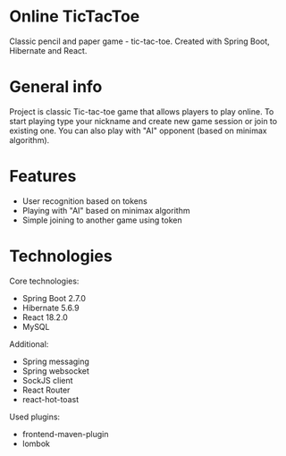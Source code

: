 # Online TicTacToe
Classic pencil and paper game - tic-tac-toe. Created with Spring Boot, Hibernate and React.

# General info
Project is classic Tic-tac-toe game that allows players to play online.
To start playing type your nickname and create new game session or join to existing one. You can also play with "AI" opponent (based on minimax algorithm).

# Features
* User recognition based on tokens
* Playing with "AI" based on minimax algorithm
* Simple joining to another game using token

# Technologies
Core technologies:
* Spring Boot 2.7.0
* Hibernate 5.6.9 
* React 18.2.0
* MySQL

Additional:
* Spring messaging
* Spring websocket
* SockJS client
* React Router
* react-hot-toast

Used plugins:
* frontend-maven-plugin
* lombok